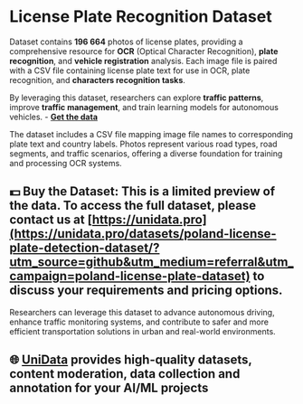# License Plate Recognition Dataset
Dataset contains **196 664** photos of license plates, providing a comprehensive resource for **OCR** (Optical Character Recognition), **plate recognition**, and **vehicle registration** analysis. Each image file is paired with a CSV file containing license plate text for use in OCR, plate recognition, and **characters recognition tasks**. 

By leveraging this dataset, researchers can explore **traffic patterns**, improve **traffic management**, and train learning models for autonomous vehicles. - **[Get the data](https://unidata.pro/datasets/poland-license-plate-detection-dataset/?utm_source=github&utm_medium=referral&utm_campaign=poland-license-plate-dataset)**

The dataset includes a CSV file mapping image file names to corresponding plate text and country labels. Photos represent various road types, road segments, and traffic scenarios, offering a diverse foundation for training and processing OCR systems.
## 💵 Buy the Dataset: This is a limited preview of the data. To access the full dataset, please contact us at [https://unidata.pro](https://unidata.pro/datasets/poland-license-plate-detection-dataset/?utm_source=github&utm_medium=referral&utm_campaign=poland-license-plate-dataset) to discuss your requirements and pricing options.
Researchers can leverage this dataset to advance autonomous driving, enhance traffic monitoring systems, and contribute to safer and more efficient transportation solutions in urban and real-world environments.
## 🌐 [UniData](https://unidata.pro/datasets/poland-license-plate-detection-dataset/?utm_source=github&utm_medium=referral&utm_campaign=poland-license-plate-dataset) provides high-quality datasets, content moderation, data collection and annotation for your AI/ML projects 
